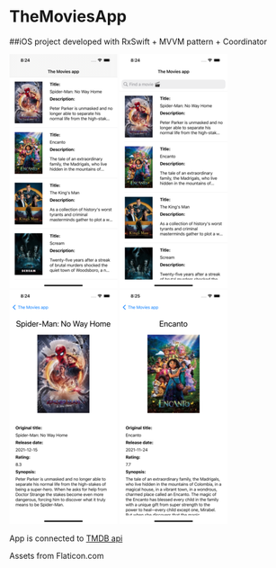 # TheMoviesApp
##iOS project developed with RxSwift + MVVM pattern + Coordinator

![alt tag1](Images/image1.png)
![alt tag2](Images/image2.png)
![alt tag3](Images/image3.png)
![alt tag4](Images/image4.png)

App is connected to [TMDB api](https://developers.themoviedb.org/3)

Assets from Flaticon.com



